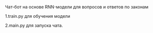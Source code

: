 Чат-бот на основе RNN-модели для вопросов и ответов по законам

1.train.py для обучения модели

2.main.py для запуска чата.

